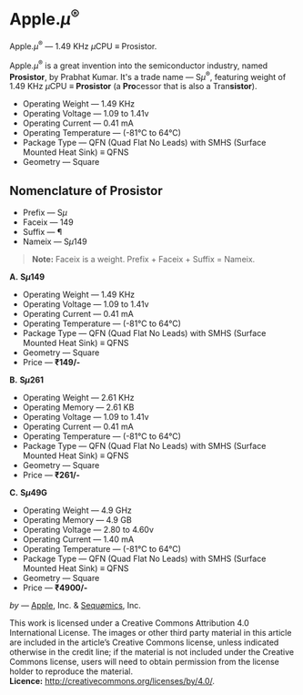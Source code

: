 # Apple.<i>μ</i><sup>®</sup>
Apple.<i>μ</i><sup>®</sup> — 1.49 KHz <i>μ</i>CPU <b>≡</b> Prosistor.

Apple.<i>μ</i><sup>®</sup> is a great invention into the semiconductor industry, named <b>Prosistor</b>, by Prabhat Kumar. It's a trade name — S<i>μ</i><sup>®</sup>, featuring weight of 1.49 KHz <i>μ</i>CPU <b>≡</b> <b>Prosistor</b> (a <b>Pro</b>cessor that is also a Tran<b>sistor</b>).
- Operating Weight — 1.49 KHz
- Operating Voltage — 1.09 to 1.41v
- Operating Current — 0.41 mA
- Operating Temperature — (-81°C to 64°C)
- Package Type — QFN (Quad Flat No Leads) with SMHS (Surface Mounted Heat Sink) <b>≡</b> QFNS
- Geometry — Square

## Nomenclature of Prosistor
- Prefix — S<i>μ</i>
- Faceix — 149
- Suffix — ¶
- Nameix — S<i>μ</i>149

> <b>Note:</b> Faceix is a weight. Prefix + Faceix + Suffix = Nameix.

<b>A.</b> <b>S<i>μ</i>149</b>

- Operating Weight — 1.49 KHz
- Operating Voltage — 1.09 to 1.41v
- Operating Current — 0.41 mA
- Operating Temperature — (-81°C to 64°C)
- Package Type — QFN (Quad Flat No Leads) with SMHS (Surface Mounted Heat Sink) <b>≡</b> QFNS
- Geometry — Square
- Price — <b>₹149/-</b>

<b>B.</b> <b>S<i>μ</i>261</b>

- Operating Weight — 2.61 KHz
- Operating Memory — 2.61 KB
- Operating Voltage — 1.09 to 1.41v
- Operating Current — 0.41 mA
- Operating Temperature — (-81°C to 64°C)
- Package Type — QFN (Quad Flat No Leads) with SMHS (Surface Mounted Heat Sink) <b>≡</b> QFNS
- Geometry — Square
- Price — <b>₹261/-</b>

<b>C.</b> <b>S<i>μ</i>49G</b>

- Operating Weight — 4.9 GHz
- Operating Memory — 4.9 GB
- Operating Voltage — 2.80 to 4.60v
- Operating Current — 1.40 mA
- Operating Temperature — (-81°C to 64°C)
- Package Type — QFN (Quad Flat No Leads) with SMHS (Surface Mounted Heat Sink) <b>≡</b> QFNS
- Geometry — Square
- Price — <b>₹4900/-</b>

<i>by</i> — [Apple](https://www.apple.com/), Inc. &amp; [Sequømics](http://sequomics.com/), Inc.

This work is licensed under a Creative Commons Attribution 4.0 International License. The images or other third party material in this article are included in the article’s Creative Commons license, unless indicated otherwise in the credit line; if the material is not included under the Creative Commons license, users will need to obtain permission from the license holder to reproduce the material.</i></br><b>Licence:</b> http://creativecommons.org/licenses/by/4.0/.
